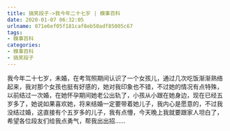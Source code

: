```yaml
---
title: 搞笑段子->我今年二十七岁 | 糗事百科
date: 2020-01-07 06:32:05
urlname: 071e6ef05f181caf8eb50adf85005c67
tags: 
- 糗事百科
categories:
- 糗事百科
- 搞笑段子
---
```

我今年二十七岁，未婚，在考驾照期间认识了一个女孩儿，通过几次吃饭渐渐熟络起来，我对那个女孩也挺有好感的，她对我印象也不错，不过她的情况有点特殊，以前结过一次婚，在她怀孕期间她老公出轨了，小孩从小跟在她身边，现在已经五岁多了，她说如果喜欢她，将来结婚一定要带着她儿子，我内心是愿意的，不过我没结过婚，这直接有个五岁多的儿子，我有点懵，今天晚上我就要跟家人坦白了，希望各位段友们给我点勇气，帮我出出招……


